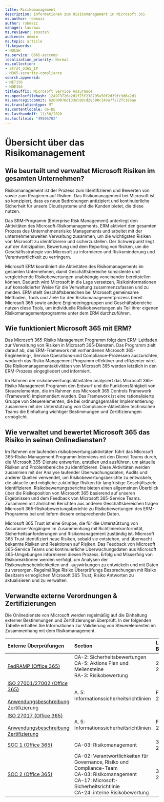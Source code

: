 ```yaml
---
title: Risikomanagement
description: Informationen zum Risikomanagement in Microsoft 365
ms.author: robmazz
author: robmazz
manager: laurawi
ms.reviewer: sosstah
audience: Admin
ms.topic: article
f1.keywords:
- NOCSH
ms.service: O365-seccomp
localization_priority: Normal
ms.collection:
- Strat_O365_IP
- M365-security-compliance
search.appverid:
- MET150
- MOE150
titleSuffix: Microsoft Service Assurance
ms.openlocfilehash: 124973726e2d1375f238795a50f2d39fc3d6a2d1
ms.sourcegitcommit: 626b0076d133e588cd28598c149a7f272fc18bae
ms.translationtype: MT
ms.contentlocale: de-DE
ms.lasthandoff: 11/30/2020
ms.locfileid: "49506702"
---
```

# <a name="risk-management-overview"></a>Übersicht über das Risikomanagement

## <a name="how-does-microsoft-assess-and-manage-risk-across-the-enterprise"></a>Wie beurteilt und verwaltet Microsoft Risiken im gesamten Unternehmen?

Risikomanagement ist der Prozess zum Identifizieren und Bewerten von sowie zum Reagieren auf Risiken. Das Risikomanagement bei Microsoft ist so konzipiert, dass es neue Bedrohungen antizipiert und kontinuierliche Sicherheit für unsere Cloudsysteme und die Kunden bietet, die diese nutzen.

Das SRM-Programm (Enterprise Risk Management) unterliegt den Aktivitäten des Microsoft-Risikomanagements. ERM aktiviert den gesamten Prozess des Unternehmensrisiko Managements und arbeitet mit der unternehmensweiten Verwaltung zusammen, um die wichtigsten Risiken von Microsoft zu identifizieren und sicherzustellen. Der Schwerpunkt liegt auf der Antizipation, Bewertung und dem Reporting von Risiken, um die Geschäftsstrategie von Microsoft zu informieren und Risikominderung und Verantwortlichkeit zu verringern.

Microsoft ERM koordiniert die Aktivitäten des Risikomanagements im gesamten Unternehmen, damit Geschäftsbereiche konsistente und vergleichende Risikobewertungen unabhängig voneinander bereitstellen können. Dadurch wird Microsoft in die Lage versetzen, Risikoinformationen auf konsolidierter Weise für die Verwaltung zusammenzufassen und zu melden. ERM stellt Geschäftsbereichen bei Microsoft gemeinsame Methoden, Tools und Ziele für den Risikomanagementprozess bereit. Microsoft 365 sowie andere Engineeringgruppen und Geschäftsbereiche nutzen diese Tools, um individuelle Risikobewertungen als Teil ihrer eigenen Risikomanagementprogramme unter dem ERM durchzuführen.

## <a name="how-does-microsoft-365-work-with-erm"></a>Wie funktioniert Microsoft 365 mit ERM?

Das Microsoft 365-Risiko Management Programm folgt dem ERM-Leitfaden zur Verwaltung von Risiken in Microsoft 365-Diensten. Das Programm zielt darauf ab, das ERM-Framework mit vorhandenen Microsoft 365-Engineering-, Service Operations-und Compliance-Prozessen auszurichten, wodurch das Risiko Management Programm effektiver und effizienter wird. Die Risikomanagementaktivitäten von Microsoft 365 werden letztlich in den ERM-Prozess eingegliedert und informiert.

Im Rahmen der risikobewertungsaktivitäten analysiert das Microsoft 365-Risiko Management Programm den Entwurf und die Funktionsfähigkeit von Steuerelementen, die im Rahmen des Microsoft 365 Controls Framework (Framework) implementiert wurden. Das Framework ist eine rationalisierte Gruppe von Steuerelementen, die bei ordnungsgemäßer Implementierung zusammen mit der Unterstützung von Compliance-Aktivitäten technischen Teams die Einhaltung wichtiger Bestimmungen und Zertifizierungen ermöglicht.

## <a name="how-does-microsoft-365-manage-and-assess-risk-in-its-online-services"></a>Wie verwaltet und bewertet Microsoft 365 das Risiko in seinen Onlinediensten?

Im Rahmen der laufenden risikobewertungsaktivitäten führt das Microsoft 365-Risiko Management Programm Interviews mit den Dienst Teams durch, die Microsoft 365-Dienste entwerfen, erstellen und ausführen, um aktuelle Risiken und Problembereiche zu identifizieren. Diese Aktivitäten werden zusammen mit der Analyse laufender Überwachungsdaten, Audits und anderer Quellen verwendet, um Risikobewertungsberichte zu entwickeln, die aktuelle und mögliche zukünftige Risiken für langfristige Geschäftsziele identifizieren. Risikobewertungsberichte bieten einen allgemeinen Überblick über die Risikoposition von Microsoft 365 basierend auf unseren Ergebnissen und dem Feedback von Microsoft 365-Service Teams. Zusammen mit ähnlichen Berichten aus anderen Geschäftsbereichen tragen Microsoft 365-Risikobewertungsberichte zu Risikobewertungen des ERM-Programms bei und liefern diesem entsprechende Daten.

Microsoft 365 Trust ist eine Gruppe, die für die Unterstützung von Assurance-Vorgängen im Zusammenhang mit Richtlinienkonformität, Sicherheitsanforderungen und Risikomanagement zuständig ist. Microsoft 365 Trust identifiziert neue Risiken, sobald sie entstehen, und überwacht bekannte Risiken und Reaktionen auf Risiken. Das Feedback von Microsoft 365-Service Teams und kontinuierliche Überwachungsdaten aus Microsoft 365-Umgebungen informieren diesen Prozess. Erfolg und Misserfolg von Risikoreaktionen werden verfolgt, um Analysen der Risikowahrscheinlichkeiten und -auswirkungen zu entwickeln und mit Daten zu versorgen. Regelmäßige Risiko Überprüfungs Besprechungen mit Risiko Besitzern ermöglichen Microsoft 365 Trust, Risiko Antworten zu aktualisieren und zu verwalten.

## <a name="related-external-regulations--certifications"></a>Verwandte externe Verordnungen & Zertifizierungen

Die Onlinedienste von Microsoft werden regelmäßig auf die Einhaltung externer Bestimmungen und Zertifizierungen überprüft. In der folgenden Tabelle erhalten Sie Informationen zur Validierung von Steuerelementen im Zusammenhang mit dem Risikomanagement.

| **Externe Überprüfungen** | **Section** | **Letztes Berichtsdatum** |
|:--------------------|:------------|:-----------------------|
| [FedRAMP (Office 365)](https://compliance.microsoft.com/compliancemanager) | CA-2: Sicherheitsbewertungen <br> CA-5: Aktions Plan und Meilensteine <br> RA-3: Risikobewertung | 24. September 2020 |
| [ISO 27001/27002 (Office 365)](https://servicetrust.microsoft.com/ViewPage/MSComplianceGuideV3?command=Download&downloadType=Document&downloadId=d7864d4f-e053-4cc4-a964-fa526d07c3be&tab=7027ead0-3d6b-11e9-b9e1-290b1eb4cdeb&docTab=7027ead0-3d6b-11e9-b9e1-290b1eb4cdeb_ISO_Reports) <br><br> [Anwendungsbeschreibung](https://servicetrust.microsoft.com/ViewPage/MSComplianceGuide?command=Download&downloadType=Document&downloadId=8ee1e46b-2ada-4e7b-bb7d-4c55a8cb6fcd&docTab=4ce99610-c9c0-11e7-8c2c-f908a777fa4d_ISO_Reports) <br> [Zertifizierung](https://servicetrust.microsoft.com/ViewPage/MSComplianceGuideV3?command=Download&downloadType=Document&downloadId=1e84a14a-2468-45ac-9412-5e53250d57ec&tab=7027ead0-3d6b-11e9-b9e1-290b1eb4cdeb&docTab=7027ead0-3d6b-11e9-b9e1-290b1eb4cdeb_ISO_Reports) | A. 5: Informationssicherheitsrichtlinien | Februar 22, 2020 |
| [ISO 27017 (Office 365)](https://servicetrust.microsoft.com/ViewPage/MSComplianceGuideV3?command=Download&downloadType=Document&downloadId=d7864d4f-e053-4cc4-a964-fa526d07c3be&tab=7027ead0-3d6b-11e9-b9e1-290b1eb4cdeb&docTab=7027ead0-3d6b-11e9-b9e1-290b1eb4cdeb_ISO_Reports) <br><br> [Anwendungsbeschreibung](https://servicetrust.microsoft.com/ViewPage/MSComplianceGuide?command=Download&downloadType=Document&downloadId=8ee1e46b-2ada-4e7b-bb7d-4c55a8cb6fcd&docTab=4ce99610-c9c0-11e7-8c2c-f908a777fa4d_ISO_Reports) <br> [Zertifizierung](https://servicetrust.microsoft.com/ViewPage/MSComplianceGuideV3?command=Download&downloadType=Document&downloadId=70de0999-5451-43a3-9ef4-761e8fbfb1a3&tab=7027ead0-3d6b-11e9-b9e1-290b1eb4cdeb&docTab=7027ead0-3d6b-11e9-b9e1-290b1eb4cdeb_ISO_Reports) | A. 5: Informationssicherheitsrichtlinien | Februar 22, 2020 |
| [SOC 1 (Office 365)](https://servicetrust.microsoft.com/ViewPage/MSComplianceGuideV3?command=Download&downloadType=Document&downloadId=b07c0f7b-6bd5-4544-8255-7a5f14bf914a&tab=7027ead0-3d6b-11e9-b9e1-290b1eb4cdeb&docTab=7027ead0-3d6b-11e9-b9e1-290b1eb4cdeb_SOC_/_SSAE_16_Reports) | CA-03: Risikomanagement | 30. September 2019 |
| [SOC 2 (Office 365)](https://servicetrust.microsoft.com/ViewPage/MSComplianceGuideV3?command=Download&downloadType=Document&downloadId=fa062990-e758-4ddc-ace3-7fb21a301d09&tab=7027ead0-3d6b-11e9-b9e1-290b1eb4cdeb&docTab=7027ead0-3d6b-11e9-b9e1-290b1eb4cdeb_SOC_/_SSAE_16_Rep-11e9-b9e1-290b1eb4cdeb_SOC_/_SSAE_16_Reports) | CA-02: Verantwortlichkeiten für Governance, Risiko und Compliance-Team <br> CA-03: Risikomanagement <br> CA-17: Microsoft-Sicherheitsrichtlinie <br> CA-24: interne Risikobewertung | 30. September 2019 |

